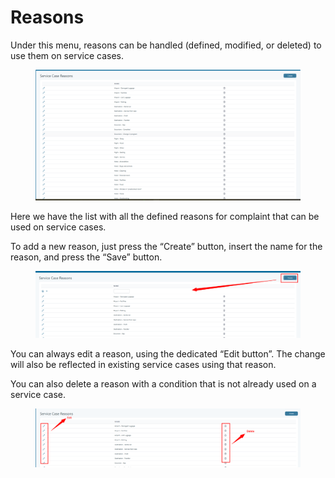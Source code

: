 # Reasons

Under this menu, reasons can be handled (defined, modified, or deleted) to use them on service cases.

<figure><img src="../.gitbook/assets/image (27) (1) (1).png" alt=""><figcaption></figcaption></figure>

Here we have the list with all the defined reasons for complaint that can be used on service cases.

To add a new reason, just press the “Create” button, insert the name for the reason, and press the “Save” button.

<figure><img src="../.gitbook/assets/image (1) (1) (1) (1) (1) (1) (1) (1) (1) (1) (1) (1) (1) (1) (1) (1) (1) (1) (1) (1) (1) (1) (1) (1) (1) (1) (1) (1) (1) (1) (1).png" alt=""><figcaption></figcaption></figure>

You can always edit a reason, using the dedicated “Edit button”. The change will also be reflected in existing service cases using that reason.

You can also delete a reason with a condition that is not already used on a service case.

<figure><img src="../.gitbook/assets/image (2) (1) (1) (1) (1) (1) (1) (1) (1) (1) (1) (1) (1) (1) (1) (1) (1) (1) (1) (1) (1) (1) (1) (1) (1) (1).png" alt=""><figcaption></figcaption></figure>
